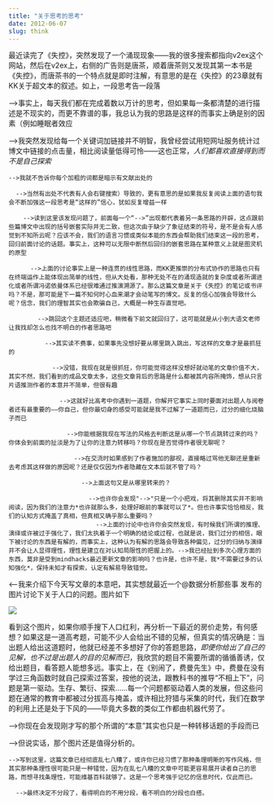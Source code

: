 ```yaml
---
title: "关于思考的思考"
date: 2012-06-07
slug: think
---
```


最近读完了《失控》，突然发现了一个涌现现象——我的很多搜索都指向v2ex这个网站，然后在v2ex上，右侧的广告则是唐茶，顺着唐茶则又发现其第一本书是《失控》，而唐茶书的一个特点就是即时注解，有意思的是在《失控》的23章就有KK关于超文本的叙述。如上，一段思考告一段落

-->事实上，每天我们都在完成着数以万计的思考，但如果每一条都清楚的进行描述是不现实的，而更不靠谱的事，我总认为我的思路是这样的而事实上确是别的因素（例如睡眠者效应

  -->我突然发现给每一个关键词加链接并不明智，我曾经尝试用短网址服务统计过博文中链接的点击量，相比阅读量低得可怜——这也正常，*人们都喜欢直接得到而不是自己探索*

    -->我就不告诉你每个加粗的词都是暗示有文献出处的
      
      -->当然有出处不代表有人会右键搜索）导致的，更有意思的是如果我反复阅读上面的语句我会不断加强这一段思考是“这样的”信心，犹如反复增益一样
        
        -->读到这里该发现问题了，前面每一个“-->”出现都代表着另一条思路的开辟，这点跟前些篇博文中出现的括号嵌套实际并无二致，但这次由于缺少了象征结束的符号，是不是会有人感觉到不知所云呢？应该不会，我们的语言习惯或类似本能的东西会帮助我们结束这一段的思考，回归前面讨论的话题。事实上，这种可以无限中断然后回归的嵌套思路在某种意义上就是图灵机的原型
        
          -->上面的讨论事实上是一种连贯的线性思路，而KK更推崇的分布式协作的思路也只有在终端运作上能体现出简单的线性，但从大处看，那种无处不在的涌现造就的复杂度或者所谓进化或者所谓冯诺依曼体系已经很难通过推演溯源了。那么这篇文章是关于《失控》的笔记或书评吗？不是，那可能是下一篇不知何时心血来潮才会动笔写的博文。反复的信心加强会导致什么呢？信念，我们的理智其实也会欺骗自己，大概是一种生存直觉吧。

            -->跳回这个主题还适应吧，稍微看下前文就回归了，这可能就是从小到大语文老师让我找却怎么也找不明白的作者思路吧
            
              -->其实读不费事，如果事先没想好要从哪里跳入跳出，写这样的文章才是最抓狂的
                
                -->没错，我现在就是很抓狂，你可能觉得这样没想好就动笔的文章价值不大，其实不然，我们看到的成品文章太多，这些文章背后的思路是什么都被其内容所掩饰，想从只言片语推测作者的本意并不简单，但很有趣
                  
                  -->这就好比高考中你遇到一道题，你解开它事实上同时要面对出题人与阅卷者还有最重要的——你自己，但你最切身的感受可能就是我不过解了一道题而已，过分的细化烧脑子而已
                    
                    -->你能根据我现在写法的风格去判断这是从哪一个节点跳转过来的吗？你体会到前面的扯淡是为了让你的注意力转移吗？你现在是否觉得作者很无聊呢？
                      
                      -->在交流时如果感到了作者施加的鄙视，直接略过骂他无聊还是重新去考虑其这样做的原因呢？还是仅仅因为作者隐藏在文本后就不管了吗？
                        
                        -->上面这句又是从哪里转来的？
                          
                          -->也许你会发现"-->"只是一个小把戏，将其删除其实并不影响阅读，因为我们的注意力*也许就那么多，处理好眼前的事就可以了*。但也许事实恰恰相反，我们的认知方式掩盖了真相，但真相又确乎那么重要吗？
                            -->上面的讨论中也许你会突然发现，有时候我们所谓的推理、演绎或许被过于强化了，我们太执着于一个明确的结论或过程，也就是说，我们过分的相信，眼下被讨论的东西是有解的，而事实上，这种认为有解的思路会导致各种偏见，过分的归纳与演绎并不会让人显得理性，理性是建立在对认知局限性的把握上的。-->我已经扯到多次心理方面的东西，莫非是受到mindhacks最近更新文章的影响吗？也许是，也许不是，我*不需要过多的认知强化*，保持未知才有探索，认定有解易导致错觉。

<--我来介绍下今天写文章的本意吧，其实想就最近一个@数据分析那些事 发布的图片讨论下关于人口的问题。图片如下

![](http://yufree.github.io/blogcn/figure/population.gif)

看到这个图片，如果你顺手搜下人口红利，再分析一下最近的房价走势，有何感想？如果这是一道高考题，可能不少人会给出不错的见解，但真实的情况确是：当出题人给出这道题时，他就已经差不多想好了你的答题思路，*即便你给出了自己的见解，也不过是出题人的目的见解而已*，我欣赏的题目不需要所谓的循循善诱，仅给出题目，看答题人能想多远。事实上，在《别闹了，费曼先生》中，费曼在没有学过三角函数时就自己探索过答案，按他的说法，跟教科书的推导“不相上下”，问题是第一驱动。生存、繁衍、探索……每一个问题都驱动着人类的发展，但这些问题在通常的教育中都被过分拔高与掩盖，或许相比狩猎与采集的时代，我们在数学的利用上还是处于下风的——毕竟大多数的类似工作都由机器代劳了。

-->你现在会发现刚才写的那个所谓的“本意”其实也只是一种转移话题的手段而已
  
  -->但说实话，那个图片还是值得分析的。
  
    -->写到这里，这篇文章已经彻底乱七八糟了，或许你已经习惯了那种条理明晰的写作风格，但其实那种条理性很可能只是一种错觉，因为在乱七八糟的文章中可能更容易展开读者自己的思路，而想寻找条理性，可能维基百科就够了。这是一个思考强于记忆的信息时代，仅此而已。
      
      -->最终决定不分段了，看得明白的不用分段，看不明白的分段也白搭。